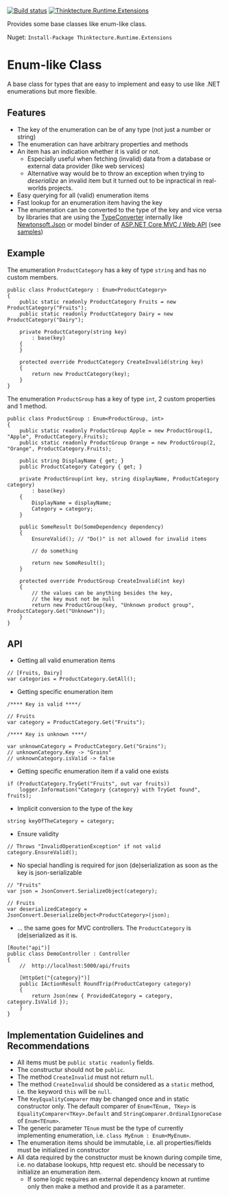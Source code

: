[![Build status](https://ci.appveyor.com/api/projects/status/04cvpwo6t3bbt7vh?svg=true)](https://ci.appveyor.com/project/PawelGerr/thinktecture-runtime-extensions)
[![Thinktecture.Runtime.Extensions](https://img.shields.io/nuget/v/Thinktecture.Runtime.Extensions.svg?maxAge=3600)](https://www.nuget.org/packages/Thinktecture.Runtime.Extensions/)

Provides some base classes like enum-like class.

Nuget: `Install-Package Thinktecture.Runtime.Extensions`

# Enum-like Class

A base class for types that are easy to implement and easy to use like .NET enumerations but more flexible.

## Features
* The key of the enumeration can be of any type (not just a number or string)
* The enumeration can have arbitrary properties and methods
* An item has an indication whether it is valid or not.
	* Especially useful when fetching (invalid) data from a database or external data provider (like web services)
 	* Alternative way would be to throw an exception when trying to *deserialize* an invalid item but it turned out to be inpractical in real-worlds projects.
* Easy querying for all (valid) enumeration items
* Fast lookup for an enumeration item having the key
* The enumeration can be converted to the type of the key and vice versa by libraries that are using the [TypeConverter](https://msdn.microsoft.com/en-us/library/system.componentmodel.typeconverter) internally like [Newtonsoft.Json](https://www.newtonsoft.com/json) or model binder of [ASP.NET Core MVC / Web API](https://docs.microsoft.com/en-us/aspnet/core/mvc/models/model-binding) (see [samples](samples))

## Example
The enumeration `ProductCategory` has a key of type `string` and has no custom members.

```
public class ProductCategory : Enum<ProductCategory>
{
	public static readonly ProductCategory Fruits = new ProductCategory("Fruits");
	public static readonly ProductCategory Dairy = new ProductCategory("Dairy");

	private ProductCategory(string key)
		: base(key)
	{
	}

	protected override ProductCategory CreateInvalid(string key)
	{
		return new ProductCategory(key);
	}
}
```

The enumeration `ProductGroup` has a key of type `int`, 2 custom properties and 1 method.

```
public class ProductGroup : Enum<ProductGroup, int>
{
	public static readonly ProductGroup Apple = new ProductGroup(1, "Apple", ProductCategory.Fruits);
	public static readonly ProductGroup Orange = new ProductGroup(2, "Orange", ProductCategory.Fruits);

	public string DisplayName { get; }
	public ProductCategory Category { get; }

	private ProductGroup(int key, string displayName, ProductCategory category)
		: base(key)
	{
		DisplayName = displayName;
		Category = category;
	}

	public SomeResult Do(SomeDependency dependency)
	{
		EnsureValid(); // "Do()" is not allowed for invalid items

		// do something
	
		return new SomeResult();
	}

	protected override ProductGroup CreateInvalid(int key)
	{
		// the values can be anything besides the key,
		// the key must not be null
		return new ProductGroup(key, "Unknown product group", ProductCategory.Get("Unknown"));
	}
}
```

## API

* Getting all valid enumeration items

```
// [Fruits, Dairy]
var categories = ProductCategory.GetAll();
```

* Getting specific enumeration item

```
/**** Key is valid ****/

// Fruits
var category = ProductCategory.Get("Fruits");

/**** Key is unknown ****/

var unknownCategory = ProductCategory.Get("Grains");
// unknownCategory.Key -> "Grains"
// unknownCategory.isValid -> false
```

* Getting specific enumeration item if a valid one exists

```
if (ProductCategory.TryGet("Fruits", out var fruits))
	logger.Information("Category {category} with TryGet found", fruits);
```

* Implicit conversion to the type of the key

```
string keyOfTheCategory = category;
```

* Ensure validity

```
// Throws "InvalidOperationException" if not valid
category.EnsureValid();
```

* No special handling is required for json (de)serialization as soon as the key is json-serializable

```
// "Fruits"
var json = JsonConvert.SerializeObject(category);

// Fruits
var deserializedCategory = JsonConvert.DeserializeObject<ProductCategory>(json);
```

* ... the same goes for MVC controllers. The `ProductCategory` is (de)serialized as it is.

```
[Route("api")]
public class DemoController : Controller
{
	//  http://localhost:5000/api/fruits
	
	[HttpGet("{category}")]
	public IActionResult RoundTrip(ProductCategory category)
	{
		return Json(new { ProvidedCategory = category, category.IsValid });
	}
}
```

## Implementation Guidelines and Recommendations
* All items must be `public static readonly` fields.
* The constructur should not be `public`.
* The method `CreateInvalid` must not return `null`.
* The method `CreateInvalid` should be considered as a `static` method, i.e. the keyword `this` will be `null`. 
* The `KeyEqualityComparer` may be changed once and in static constructor only. The default comparer of `Enum<TEnum, TKey>` is `EqualityComparer<TKey>.Default` and `StringComparer.OrdinalIgnoreCase` of `Enum<TEnum>`.
* The generic parameter `TEnum` must be the type of currently implementing enumeration, i.e. `class MyEnum : Enum<MyEnum>`.
* The enumeration items should be immutable, i.e. all properties/fields must be initialized in constructor
* All data required by the constructor must be known during compile time, i.e. no database lookups, http request etc. should be necessary to initialize an enumeration item.
  * If some logic requires an external dependency known at runtime only then make a method and provide it as a parameter.
